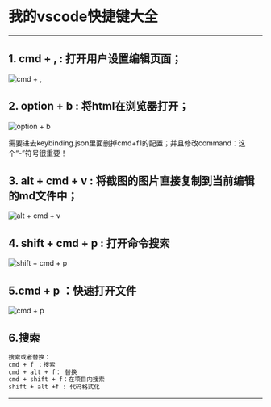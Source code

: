 # 我的**vscode**快捷键大全

----

## 1. cmd + , : 打开用户设置编辑页面；

![cmd + ,](2019-01-08-10-21-22.png)

## 2. option + b  : 将html在浏览器打开；

![option + b](2019-01-08-11-14-24.png)

需要进去keybinding.json里面删掉cmd+f1的配置；并且修改command：这个“-”符号很重要！

## 3. alt + cmd + v : 将截图的图片直接复制到当前编辑的md文件中；

![alt + cmd + v](2019-01-08-10-16-59.png)

## 4. shift + cmd + p : 打开命令搜索

![shift + cmd + p](2019-01-08-10-15-11.png)

## 5.cmd + p ：快速打开文件

![cmd + p](2019-01-08-10-20-37.png)

## 6.搜索

```md
搜索或者替换：
cmd + f ：搜索
cmd + alt + f： 替换
cmd + shift + f：在项目内搜索
shift + alt +f : 代码格式化
```

----